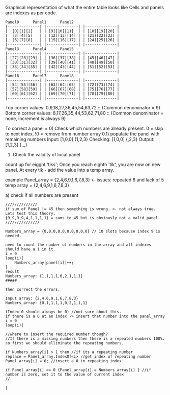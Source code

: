﻿Graphical representation of what the entire table looks like
Cells and panels are indexes as per code.

  	Panel0		Panel1		Panel2
	|--------------| |--------------| |--------------| 
	|  [0][1][2]   | | [9][10][11]  | | [18][19][20] |
	|  [3][4][5]   | | [12][13][14] | | [21][22][23] |
	|  [6][7][8]   | | [15][16][17] | | [24][25][26] |
	|--------------| |--------------| |--------------| 
	Panel3		Panel4		Panel5
	|--------------| |--------------| |--------------| 
	| [27][28][29] | | [36][37][38] | | [45][46][47] |
	| [30][31][32] | | [39][40][41] | | [48][49][50] |
	| [33][34][35] | | [42][43][44] | | [51][52][53] |
	|--------------| |--------------| |--------------|  
	Panel6 		Panel7 		Panel8
	|--------------| |--------------| |--------------| 
	| [54][55][56] | | [63][64][65] | | [72][73][74] |
	| [57][58][59] | | [66][67][68] | | [75][76][77] |
	| [60][61][62] | | [69][70][71] | | [78][79][80] |
	|--------------| |--------------| |--------------|  


Top corner values: 0,9,18,27,36,45,54,63,72 :: {Common denominator = 9}
Bottom corner values: 8,17,26,35,44,53,62,71,80 :: {Common denominator = none, increment is always 9}

To correct a panel = 
0) Check which numbers are already present. 0 = skip to next index, !0 = remove from number array
0.1) populate the panel with remaining numbers
Input: [1,0,0] {1,2,3}
Checking: [1,0,0] {,2,3}
Output: [1,2,3] {,,,}

1) Check the validity of local panel

count up for eigght 'tiks'; Once you reach eighth 'tik', you are now on new panel.
At every tik - add the value into a temp array.

example
Panel_array = {2,4,6,9,1,6,7,8,3} <- issues: repeated 6 and lack of 5
temp array = {2,4,6,9,1,6,7,8,3}

a) check if all numbers are present
	
	//////////////
	if sum of Panel != 45 then something is wrong. <- not always true. Lets test this theory.
	{9,9,9,9,4,1,1,1,1} = sums to 45 but is obviously not a valid panel.
	///////////////
	
	Numbers_array = {0,0,0,0,0,0,0,0,0,0} // 10 slots because index 9 is needed.

	need to count the number of numbers in the array and all indexes should have a 1 in it.
	i = 0
	loop(i){
		Numbers_array[panel[i]]++;
	}
	result
	Numbers_array: {1,1,1,1,0,2,1,1,1}
	#####

	Then correct the errors.

	Input array: {2,4,6,9,1,6,7,8,3}
	Numbers_array: {0,1,1,1,1,0,2,1,1,1}

	(Index 0 should always be 0) //not sure about this.
	if there is a 0 at an index -> insert that number into the panel_array
	i = 0
	loop(i){
	
	//where to insert the required number though?
	//If there is a missing numbers then there is a repeated numbers 100%.
	so first we should elliminate the repeating numbers.

	if Numbers_array[i] > 1 then //if its a repeating number
	replace = Panel_array.IndexOf<i> //get index of repeating number
	Panel_array[i] = 0; //insert a 0 in repeating index

	if Panel_array[i] == 0 {Panel_array[i] = Numbers_array[i] } //if number is zero, set it to the value of current index
	//
	
	}
